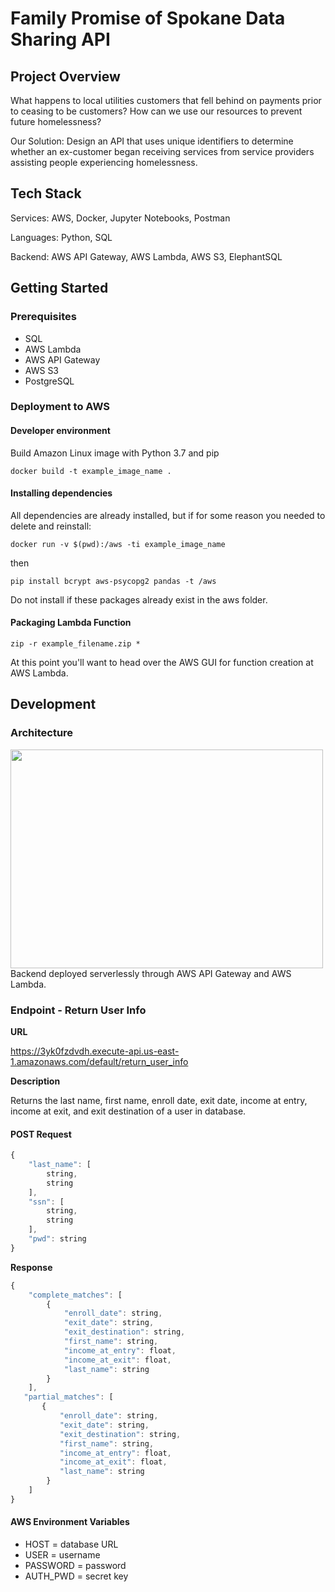 # Family Promise of Spokane Data Sharing API
## Project Overview
What happens to local utilities customers that fell behind on payments prior to ceasing to be customers? How can we use our resources to prevent future homelessness?

Our Solution: Design an API that uses unique identifiers to determine whether an ex-customer began receiving services from service providers assisting people experiencing homelessness.

## Tech Stack
Services: AWS, Docker, Jupyter Notebooks, Postman

Languages: Python, SQL

Backend: AWS API Gateway, AWS Lambda, AWS S3, ElephantSQL

## Getting Started
### Prerequisites
- SQL
- AWS Lambda
- AWS API Gateway
- AWS S3
- PostgreSQL

### Deployment to AWS
#### Developer environment
Build Amazon Linux image with Python 3.7 and pip

```docker build -t example_image_name .```

#### Installing dependencies

All dependencies are already installed, but if for some reason you needed to delete and reinstall:

```docker run -v $(pwd):/aws -ti example_image_name```

then

```pip install bcrypt aws-psycopg2 pandas -t /aws```

Do not install if these packages already exist in the aws folder.

#### Packaging Lambda Function
```zip -r example_filename.zip *```

At this point you'll want to head over the AWS GUI for function creation at AWS Lambda. 

## Development
### Architecture
<img src="https://github.com/nonprofit-intake/data_engineering/blob/main/images/fampromarch.png" width="500" height="350">
Backend deployed serverlessly through AWS API Gateway and AWS Lambda.

### Endpoint - Return User Info

**URL**

https://3yk0fzdvdh.execute-api.us-east-1.amazonaws.com/default/return_user_info

**Description**

Returns the last name, first name, enroll date, exit date, income at entry, income at exit, and exit destination of a user in database.

#### POST Request
```javascript
{
    "last_name": [
        string, 
        string
    ],
    "ssn": [
        string, 
        string
    ],
    "pwd": string
}
```

**Response**
```javascript
{
    "complete_matches": [
        {
            "enroll_date": string,
            "exit_date": string,
            "exit_destination": string,
            "first_name": string,
            "income_at_entry": float,
            "income_at_exit": float,
            "last_name": string
        }
    ],
   "partial_matches": [
       {
           "enroll_date": string,
           "exit_date": string,
           "exit_destination": string,
           "first_name": string,
           "income_at_entry": float,
           "income_at_exit": float,
           "last_name": string
        }
    ]
}
```

#### AWS Environment Variables
- HOST = database URL
- USER = username
- PASSWORD = password
- AUTH_PWD = secret key
